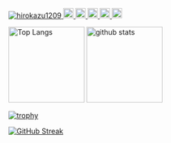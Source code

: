 <p align="left">
  <a href="https://github.com/hirokazu1209/hirokazu1209/">
    <img src="https://komarev.com/ghpvc/?username=hirokazu1209" alt="hirokazu1209" />
  </a>
  <a href="http://twitter.com/hirokazu1209">
    <img height="20" src="https://img.shields.io/twitter/follow/hirokazu1209?label=Twitter&logo=twitter&style=flat" />
  </a>
  <a href="https://github.com/hirokazu1209">
    <img height="20" src="https://img.shields.io/github/followers/hirokazu1209?label=follow&logo=github&style=flat" />
  </a>
  <a href="https://stackoverflow.com/users/5720201/hirokazu1209">
    <img height="20" src="https://img.shields.io/stackexchange/stackoverflow/r/5720201?label=StackOverflow&logo=stack-overflow&style=flat" />
  </a>
  <a href="http://qiita.com/hirokazu1209">
    <img height="20" src="https://qiita-badge.apiapi.app/s/hirokazu1209/posts.svg" />
  </a>
  <//qiita.com/hirokazu1209">
    <img height="20" src="https://qiita-badge.apiapi.app/s/hirokazu1209/contributions.svg" />
  </a>
</p>
<p align="left"> 
  <img alt="Top Langs" height="150px" src="https://github-readme-stats.vercel.app/api/top-langs/?username=hirokazu1209&layout=compact&show_icons=true" />
  <img alt="github stats" height="150px" src="https://github-readme-stats.vercel.app/api?username=hirokazu1209&show_icons=ture" />
</p>

[![trophy](https://github-profile-trophy.vercel.app/?username=hirokazu1209&row=1&column=6&margin-w=15&theme=chalk)](https://github.com/ryo-ma/github-profile-trophy)

[![GitHub Streak](http://github-readme-streak-stats.herokuapp.com?user=hirokazu1209&theme=blueberry_duo&border_radius=5&margin-w=15)](https://git.io/streak-stats)
